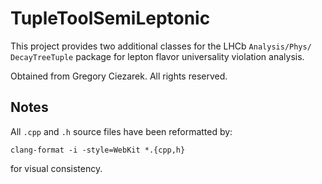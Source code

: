 # TupleToolSemiLeptonic
This project provides two additional classes for the LHCb `Analysis/Phys/ DecayTreeTuple`
package for lepton flavor universality violation analysis.

Obtained from Gregory Ciezarek. All rights reserved.

## Notes
All `.cpp` and `.h` source files have been reformatted by:
```
clang-format -i -style=WebKit *.{cpp,h}
```
for visual consistency.

